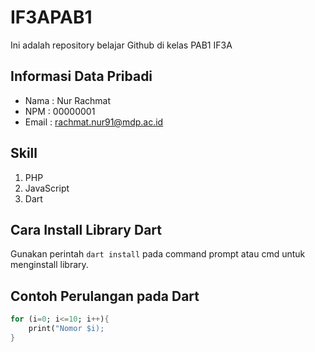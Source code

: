 # IF3APAB1
Ini adalah repository belajar Github di kelas PAB1 IF3A

## Informasi Data Pribadi
- Nama  : Nur Rachmat
- NPM   : 00000001
- Email : rachmat.nur91@mdp.ac.id

## Skill
1. PHP
2. JavaScript
3. Dart

## Cara Install Library Dart
Gunakan perintah ``dart install`` pada command prompt atau cmd untuk menginstall library.

## Contoh Perulangan pada Dart
```dart
for (i=0; i<=10; i++){
    print("Nomor $i);
}
```

